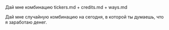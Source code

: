 Дай мне комбинацию tickers.md + credits.md + ways.md

Дай мне случайную комбинацию на сегодня, в которой ты думаешь, что я заработаю денег.